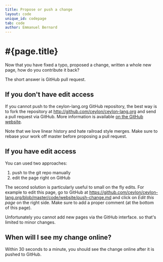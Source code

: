 ```yaml
---
title: Propose or push a change
layout: code
unique_id: codepage
tab: code
author: Emmanuel Bernard
---
```

# #{page.title}

Now that you have fixed a typo, proposed a change, written a whole new page,
how do you contribute it back?

The short answer is GitHub pull request.

## If you don't have edit access

If you cannot push to the ceylon-lang.org GitHub repository, the best way is to fork
the repository at <http://github.com/ceylon/ceylon-lang.org> and send a pull request 
via GitHub. More information is available [on the GitHub website](http://help.github.com/send-pull-requests/).

Note that we love linear history and hate railroad style merges. Make sure to rebase your
work off master before proposing a pull request.

## If you have edit access

You can used two approaches:

1. push to the git repo manually
1. edit the page right on GitHub

The second solution is particularly useful to small on the fly edits. For example to
edit this page, go to GitHub at <https://github.com/ceylon/ceylon-lang.org/blob/master/code/website/push-change.md> 
and click on _Edit this page_ on the right side.
Make sure to add a proper comment (at the bottom of this page).

Unfortunately you cannot add new pages via the GitHub interface. so that's limited to 
minor changes.

## When will I see my change online?

Within 30 seconds to a minute, you should see the change online after it is pushed to GitHub.